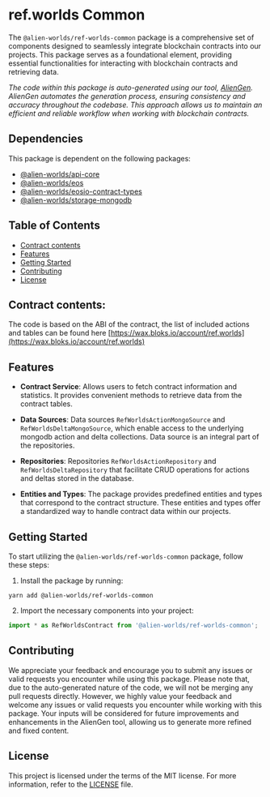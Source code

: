 # ref.worlds Common

The `@alien-worlds/ref-worlds-common` package is a comprehensive set of components designed to seamlessly integrate blockchain contracts into our projects. This package serves as a foundational element, providing essential functionalities for interacting with blockchain contracts and retrieving data.

_The code within this package is auto-generated using our tool, [AlienGen](https://github.com/Alien-Worlds/aliengen). AlienGen automates the generation process, ensuring consistency and accuracy throughout the codebase. This approach allows us to maintain an efficient and reliable workflow when working with blockchain contracts._

## Dependencies

This package is dependent on the following packages:

- [@alien-worlds/api-core](https://github.com/Alien-Worlds/api-core)
- [@alien-worlds/eos](https://github.com/Alien-Worlds/eos)
- [@alien-worlds/eosio-contract-types](https://github.com/Alien-Worlds/eosio-contract-types)
- [@alien-worlds/storage-mongodb](https://github.com/Alien-Worlds/storage-mongodb)

## Table of Contents

- [Contract contents](#contract-contents)
- [Features](#features)
- [Getting Started](#getting-started)
- [Contributing](#contributing)
- [License](#license)

## Contract contents:

The code is based on the ABI of the contract, the list of included actions and tables can be found here [https://wax.bloks.io/account/ref.worlds](https://wax.bloks.io/account/ref.worlds)

## Features

- **Contract Service**: Allows users to fetch contract information and statistics. It provides convenient methods to retrieve data from the contract tables.

- **Data Sources**: Data sources `RefWorldsActionMongoSource` and `RefWorldsDeltaMongoSource`, which enable access to the underlying mongodb action and delta collections. Data source is an integral part of the repositories.

- **Repositories**: Repositories `RefWorldsActionRepository` and `RefWorldsDeltaRepository` that facilitate CRUD operations for actions and deltas stored in the database.

- **Entities and Types**: The package provides predefined entities and types that correspond to the contract structure. These entities and types offer a standardized way to handle contract data within our projects.

## Getting Started

To start utilizing the `@alien-worlds/ref-worlds-common` package, follow these steps:

1. Install the package by running:

```
yarn add @alien-worlds/ref-worlds-common
```

2. Import the necessary components into your project:

```typescript
import * as RefWorldsContract from '@alien-worlds/ref-worlds-common';
```

## Contributing

We appreciate your feedback and encourage you to submit any issues or valid requests you encounter while using this package. Please note that, due to the auto-generated nature of the code, we will not be merging any pull requests directly. However, we highly value your feedback and welcome any issues or valid requests you encounter while working with this package. Your inputs will be considered for future improvements and enhancements in the AlienGen tool, allowing us to generate more refined and fixed content.

## License

This project is licensed under the terms of the MIT license. For more information, refer to the [LICENSE](./LICENSE) file.
